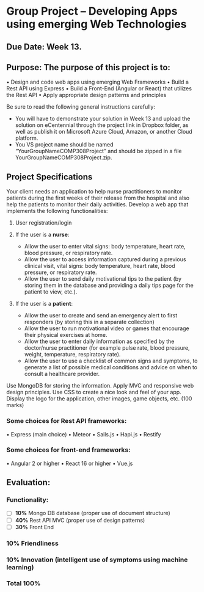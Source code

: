 # Group Project – Developing Apps using emerging Web Technologies

## Due Date:	Week 13.

## Purpose:	The purpose of this project is to:
•	Design and code web apps using emerging Web Frameworks
•	Build a Rest API using Express
•	Build a Front-End (Angular or React) that utilizes the Rest API 
•	Apply appropriate design patterns and principles


Be sure to read the following general instructions carefully:
-	You will have to demonstrate your solution in Week 13 and upload the solution on eCentennial through the project link in Dropbox folder, as well as publish it on Microsoft Azure Cloud, Amazon, or another Cloud platform.
-	You VS project name should be named “YourGroupNameCOMP308Project” and should be zipped in a file YourGroupNameCOMP308Project.zip.

## Project Specifications

Your client needs an application to help nurse practitioners to monitor patients during the first weeks of their release from the hospital and also help the patients to monitor their daily activities. Develop a web app that implements the following functionalities:

1.	User registration/login

2.	If the user is a **nurse**:
       - Allow the user to enter vital signs: body temperature, heart rate, blood pressure, or respiratory rate.
       - Allow the user to access information captured during a previous clinical visit, vital signs: body temperature, heart rate, blood pressure, or respiratory rate.
       - Allow the user to send daily motivational tips to the patient (by storing them in the database and providing a daily tips page for the patient to view, etc.).

3.	If the user is a **patient**:
       - Allow the user to create and send an emergency alert to first responders (by storing this in a separate collection)
       - Allow the user to run motivational video or games that encourage their physical exercises at home.
       - Allow the user to enter daily information as specified by the doctor/nurse practitioner (for example pulse rate, blood pressure, weight, temperature, respiratory rate).
       - Allow the user to use a checklist of common signs and symptoms, to generate a list of possible medical conditions and advice on when to consult a healthcare provider.

Use MongoDB for storing the information. 
Apply MVC and responsive web design principles. Use CSS to create a nice look and feel of your app. Display the logo for the application, other images, game objects, etc. 
										                                       (100 marks)

### Some choices for Rest API frameworks:
•	Express (main choice)
•	Meteor
•	Sails.js
•	Hapi.js
•	Restify

### Some choices for front-end frameworks:
•	Angular 2 or higher
•	React 16 or higher
•	Vue.js

## Evaluation:
### Functionality:	
- [ ] **10%** Mongo DB database (proper use of document structure)
- [ ] **40%** Rest API MVC (proper use of design patterns)
- [ ] **30%** Front End
### **10%** Friendliness	
### **10%** Innovation (intelligent use of symptoms using machine learning)	
### Total	100%
